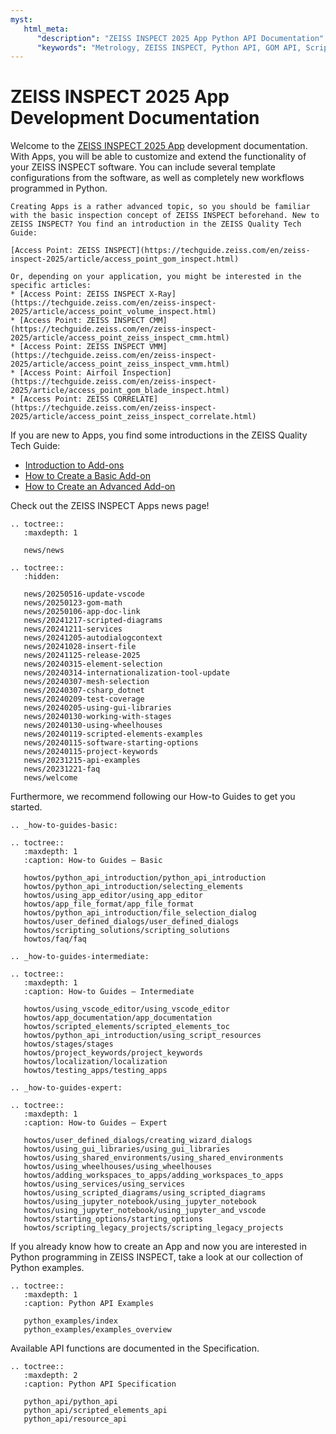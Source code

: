 ```yaml
---
myst:
   html_meta:
      "description": "ZEISS INSPECT 2025 App Python API Documentation"
      "keywords": "Metrology, ZEISS INSPECT, Python API, GOM API, Scripting, Add-ons, Apps, How-tos, Examples, Specification, Documentation"
--- 
```


# ZEISS INSPECT 2025 App Development Documentation 

Welcome to the [ZEISS INSPECT 2025 App](https://www.zeiss.com/metrology/en/software/zeiss-inspect/zeiss-inspect-apps.html) development documentation. With Apps, you will be able to customize and extend the functionality of your ZEISS INSPECT software. 
You can include several template configurations from the software, as well as completely new workflows programmed in Python.

```{important}
Creating Apps is a rather advanced topic, so you should be familiar with the basic inspection concept of ZEISS INSPECT beforehand. New to ZEISS INSPECT? You find an introduction in the ZEISS Quality Tech Guide:

[Access Point: ZEISS INSPECT](https://techguide.zeiss.com/en/zeiss-inspect-2025/article/access_point_gom_inspect.html)

Or, depending on your application, you might be interested in the specific articles:
* [Access Point: ZEISS INSPECT X-Ray](https://techguide.zeiss.com/en/zeiss-inspect-2025/article/access_point_volume_inspect.html)
* [Access Point: ZEISS INSPECT CMM](https://techguide.zeiss.com/en/zeiss-inspect-2025/article/access_point_zeiss_inspect_cmm.html)
* [Access Point: ZEISS INSPECT VMM](https://techguide.zeiss.com/en/zeiss-inspect-2025/article/access_point_zeiss_inspect_vmm.html)
* [Access Point: Airfoil Inspection](https://techguide.zeiss.com/en/zeiss-inspect-2025/article/access_point_gom_blade_inspect.html)
* [Access Point: ZEISS CORRELATE](https://techguide.zeiss.com/en/zeiss-inspect-2025/article/access_point_zeiss_inspect_correlate.html)

```
If you are new to Apps, you find some introductions in the ZEISS Quality Tech Guide:

* [Introduction to Add-ons](https://techguide.zeiss.com/en/zeiss-inspect-2023/article/introduction_to_add-ons.html)
* [How to Create a Basic Add-on](https://techguide.zeiss.com/en/zeiss-inspect-2023/article/how_to_create_a_basic_add_on.html)
* [How to Create an Advanced Add-on](https://techguide.zeiss.com/en/zeiss-inspect-2023/article/how_to_create_an_advanced_add_on.html)

Check out the ZEISS INSPECT Apps news page!

```{eval-rst}
.. toctree::
   :maxdepth: 1
   
   news/news
```

```{eval-rst}
.. toctree::
   :hidden:
   
   news/20250516-update-vscode
   news/20250123-gom-math
   news/20250106-app-doc-link
   news/20241217-scripted-diagrams
   news/20241211-services
   news/20241205-autodialogcontext
   news/20241028-insert-file
   news/20241125-release-2025
   news/20240315-element-selection
   news/20240314-internationalization-tool-update
   news/20240307-mesh-selection
   news/20240307-csharp_dotnet
   news/20240209-test-coverage
   news/20240205-using-gui-libraries
   news/20240130-working-with-stages
   news/20240130-using-wheelhouses
   news/20240119-scripted-elements-examples
   news/20240115-software-starting-options
   news/20240115-project-keywords
   news/20231215-api-examples
   news/20231221-faq
   news/welcome
```

Furthermore, we recommend following our How-to Guides to get you started.

```{eval-rst}
.. _how-to-guides-basic:

.. toctree:: 
   :maxdepth: 1
   :caption: How-to Guides – Basic

   howtos/python_api_introduction/python_api_introduction
   howtos/python_api_introduction/selecting_elements
   howtos/using_app_editor/using_app_editor
   howtos/app_file_format/app_file_format
   howtos/python_api_introduction/file_selection_dialog
   howtos/user_defined_dialogs/user_defined_dialogs
   howtos/scripting_solutions/scripting_solutions
   howtos/faq/faq
```

```{eval-rst}
.. _how-to-guides-intermediate:

.. toctree::
   :maxdepth: 1
   :caption: How-to Guides – Intermediate

   howtos/using_vscode_editor/using_vscode_editor
   howtos/app_documentation/app_documentation
   howtos/scripted_elements/scripted_elements_toc
   howtos/python_api_introduction/using_script_resources
   howtos/stages/stages
   howtos/project_keywords/project_keywords
   howtos/localization/localization
   howtos/testing_apps/testing_apps
```

```{eval-rst}
.. _how-to-guides-expert:

.. toctree::
   :maxdepth: 1
   :caption: How-to Guides – Expert

   howtos/user_defined_dialogs/creating_wizard_dialogs
   howtos/using_gui_libraries/using_gui_libraries
   howtos/using_shared_environments/using_shared_environments
   howtos/using_wheelhouses/using_wheelhouses
   howtos/adding_workspaces_to_apps/adding_workspaces_to_apps
   howtos/using_services/using_services
   howtos/using_scripted_diagrams/using_scripted_diagrams
   howtos/using_jupyter_notebook/using_jupyter_notebook
   howtos/using_jupyter_notebook/using_jupyter_and_vscode
   howtos/starting_options/starting_options
   howtos/scripting_legacy_projects/scripting_legacy_projects
```

If you already know how to create an App and now you are interested in Python programming in ZEISS INSPECT, take a look at our collection of Python examples.

```{eval-rst}
.. toctree::
   :maxdepth: 1
   :caption: Python API Examples

   python_examples/index
   python_examples/examples_overview
```

Available API functions are documented in the Specification.

```{eval-rst}
.. toctree::
   :maxdepth: 2
   :caption: Python API Specification

   python_api/python_api
   python_api/scripted_elements_api
   python_api/resource_api
```

